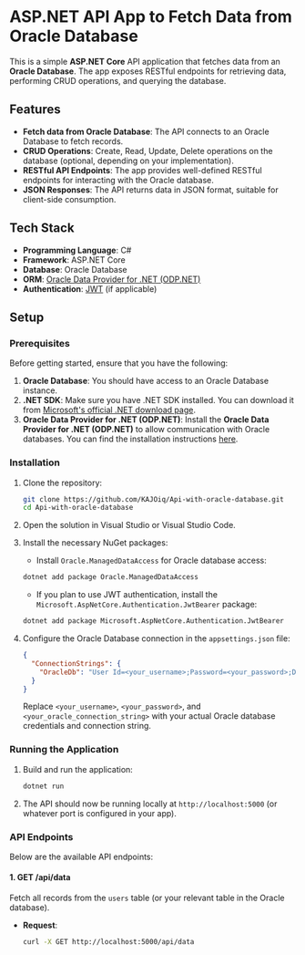# ASP.NET API App to Fetch Data from Oracle Database

This is a simple **ASP.NET Core** API application that fetches data from an **Oracle Database**. The app exposes RESTful endpoints for retrieving data, performing CRUD operations, and querying the database.

## Features

- **Fetch data from Oracle Database**: The API connects to an Oracle Database to fetch records.
- **CRUD Operations**: Create, Read, Update, Delete operations on the database (optional, depending on your implementation).
- **RESTful API Endpoints**: The app provides well-defined RESTful endpoints for interacting with the Oracle database.
- **JSON Responses**: The API returns data in JSON format, suitable for client-side consumption.

## Tech Stack

- **Programming Language**: C#
- **Framework**: ASP.NET Core
- **Database**: Oracle Database
- **ORM**: [Oracle Data Provider for .NET (ODP.NET)](https://www.oracle.com/database/technologies/dotnet-odacdeploy-downloads.html)
- **Authentication**: [JWT](https://jwt.io/) (if applicable)

## Setup

### Prerequisites

Before getting started, ensure that you have the following:

1. **Oracle Database**: You should have access to an Oracle Database instance.
2. **.NET SDK**: Make sure you have .NET SDK installed. You can download it from [Microsoft's official .NET download page](https://dotnet.microsoft.com/download).
3. **Oracle Data Provider for .NET (ODP.NET)**: Install the **Oracle Data Provider for .NET (ODP.NET)** to allow communication with Oracle databases. You can find the installation instructions [here](https://www.oracle.com/database/technologies/dotnet-odacdeploy-downloads.html).

### Installation

1. Clone the repository:

    ```bash
    git clone https://github.com/KAJOiq/Api-with-oracle-database.git
    cd Api-with-oracle-database
    ```

2. Open the solution in Visual Studio or Visual Studio Code.

3. Install the necessary NuGet packages:

    - Install `Oracle.ManagedDataAccess` for Oracle database access:

    ```bash
    dotnet add package Oracle.ManagedDataAccess
    ```

    - If you plan to use JWT authentication, install the `Microsoft.AspNetCore.Authentication.JwtBearer` package:

    ```bash
    dotnet add package Microsoft.AspNetCore.Authentication.JwtBearer
    ```

4. Configure the Oracle Database connection in the `appsettings.json` file:

    ```json
    {
      "ConnectionStrings": {
        "OracleDb": "User Id=<your_username>;Password=<your_password>;Data Source=<your_oracle_connection_string>"
      }
    }
    ```

    Replace `<your_username>`, `<your_password>`, and `<your_oracle_connection_string>` with your actual Oracle database credentials and connection string.

### Running the Application

1. Build and run the application:

    ```bash
    dotnet run
    ```

2. The API should now be running locally at `http://localhost:5000` (or whatever port is configured in your app).

### API Endpoints

Below are the available API endpoints:

#### 1. **GET /api/data**

Fetch all records from the `users` table (or your relevant table in the Oracle database).

- **Request**:
  ```bash
  curl -X GET http://localhost:5000/api/data
